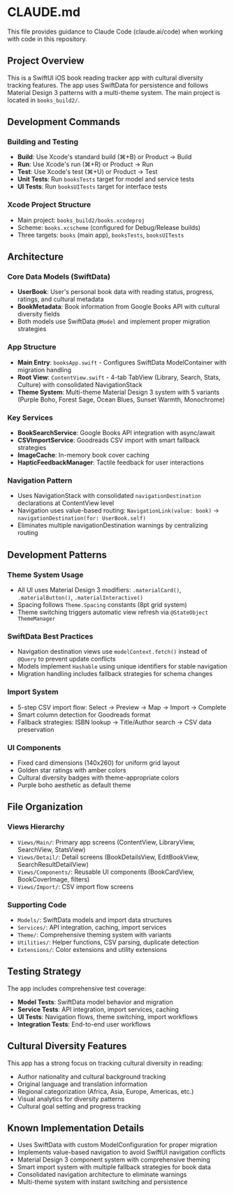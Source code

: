 # CLAUDE.md

This file provides guidance to Claude Code (claude.ai/code) when working with code in this repository.

## Project Overview

This is a SwiftUI iOS book reading tracker app with cultural diversity tracking features. The app uses SwiftData for persistence and follows Material Design 3 patterns with a multi-theme system. The main project is located in `books_build2/`.

## Development Commands

### Building and Testing
- **Build**: Use Xcode's standard build (⌘+B) or Product → Build
- **Run**: Use Xcode's run (⌘+R) or Product → Run  
- **Test**: Use Xcode's test (⌘+U) or Product → Test
- **Unit Tests**: Run `booksTests` target for model and service tests
- **UI Tests**: Run `booksUITests` target for interface tests

### Xcode Project Structure
- Main project: `books_build2/books.xcodeproj`
- Scheme: `books.xcscheme` (configured for Debug/Release builds)
- Three targets: `books` (main app), `booksTests`, `booksUITests`

## Architecture

### Core Data Models (SwiftData)
- **UserBook**: User's personal book data with reading status, progress, ratings, and cultural metadata
- **BookMetadata**: Book information from Google Books API with cultural diversity fields
- Both models use SwiftData `@Model` and implement proper migration strategies

### App Structure
- **Main Entry**: `booksApp.swift` - Configures SwiftData ModelContainer with migration handling
- **Root View**: `ContentView.swift` - 4-tab TabView (Library, Search, Stats, Culture) with consolidated NavigationStack
- **Theme System**: Multi-theme Material Design 3 system with 5 variants (Purple Boho, Forest Sage, Ocean Blues, Sunset Warmth, Monochrome)

### Key Services
- **BookSearchService**: Google Books API integration with async/await
- **CSVImportService**: Goodreads CSV import with smart fallback strategies
- **ImageCache**: In-memory book cover caching
- **HapticFeedbackManager**: Tactile feedback for user interactions

### Navigation Pattern
- Uses NavigationStack with consolidated `navigationDestination` declarations at ContentView level
- Navigation uses value-based routing: `NavigationLink(value: book)` → `navigationDestination(for: UserBook.self)`
- Eliminates multiple navigationDestination warnings by centralizing routing

## Development Patterns

### Theme System Usage
- All UI uses Material Design 3 modifiers: `.materialCard()`, `.materialButton()`, `.materialInteractive()`
- Spacing follows `Theme.Spacing` constants (8pt grid system)
- Theme switching triggers automatic view refresh via `@StateObject ThemeManager`

### SwiftData Best Practices
- Navigation destination views use `modelContext.fetch()` instead of `@Query` to prevent update conflicts
- Models implement `Hashable` using unique identifiers for stable navigation
- Migration handling includes fallback strategies for schema changes

### Import System
- 5-step CSV import flow: Select → Preview → Map → Import → Complete
- Smart column detection for Goodreads format
- Fallback strategies: ISBN lookup → Title/Author search → CSV data preservation

### UI Components
- Fixed card dimensions (140x260) for uniform grid layout
- Golden star ratings with amber colors
- Cultural diversity badges with theme-appropriate colors
- Purple boho aesthetic as default theme

## File Organization

### Views Hierarchy
- `Views/Main/`: Primary app screens (ContentView, LibraryView, SearchView, StatsView)
- `Views/Detail/`: Detail screens (BookDetailsView, EditBookView, SearchResultDetailView)
- `Views/Components/`: Reusable UI components (BookCardView, BookCoverImage, filters)
- `Views/Import/`: CSV import flow screens

### Supporting Code
- `Models/`: SwiftData models and import data structures
- `Services/`: API integration, caching, import services
- `Theme/`: Comprehensive theming system with variants
- `Utilities/`: Helper functions, CSV parsing, duplicate detection
- `Extensions/`: Color extensions and utility extensions

## Testing Strategy

The app includes comprehensive test coverage:
- **Model Tests**: SwiftData model behavior and migration
- **Service Tests**: API integration, import services, caching
- **UI Tests**: Navigation flows, theme switching, import workflows
- **Integration Tests**: End-to-end user workflows

## Cultural Diversity Features

This app has a strong focus on tracking cultural diversity in reading:
- Author nationality and cultural background tracking
- Original language and translation information
- Regional categorization (Africa, Asia, Europe, Americas, etc.)
- Visual analytics for diversity patterns
- Cultural goal setting and progress tracking

## Known Implementation Details

- Uses SwiftData with custom ModelConfiguration for proper migration
- Implements value-based navigation to avoid SwiftUI navigation conflicts  
- Material Design 3 component system with comprehensive theming
- Smart import system with multiple fallback strategies for book data
- Consolidated navigation architecture to eliminate warnings
- Multi-theme system with instant switching and persistence
